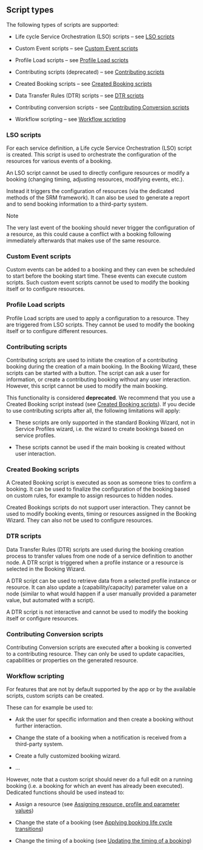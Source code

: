 ## Script types

The following types of scripts are supported:

- Life cycle Service Orchestration (LSO) scripts – see [LSO scripts](#lso-scripts)

- Custom Event scripts – see [Custom Event scripts](#custom-event-scripts)

- Profile Load scripts – see [Profile Load scripts](#profile-load-scripts)

- Contributing scripts (deprecated) – see [Contributing scripts](#contributing-scripts)

- Created Booking scripts – see [Created Booking scripts](#created-booking-scripts)

- Data Transfer Rules (DTR) scripts – see [DTR scripts](#dtr-scripts)

- Contributing conversion scripts - see [Contributing Conversion scripts](#contributing-conversion-scripts)

- Workflow scripting – see [Workflow scripting](#workflow-scripting)

### LSO scripts

For each service definition, a Life cycle Service Orchestration (LSO) script is created. This script is used to orchestrate the configuration of the resources for various events of a booking.

An LSO script cannot be used to directly configure resources or modify a booking (changing timing, adjusting resources, modifying events, etc.).

Instead it triggers the configuration of resources (via the dedicated methods of the SRM framework). It can also be used to generate a report and to send booking information to a third-party system.

> [!NOTE]
> The very last event of the booking should never trigger the configuration of a resource, as this could cause a conflict with a booking following immediately afterwards that makes use of the same resource.

### Custom Event scripts

Custom events can be added to a booking and they can even be scheduled to start before the booking start time. These events can execute custom scripts. Such custom event scripts cannot be used to modify the booking itself or to configure resources.

### Profile Load scripts

Profile Load scripts are used to apply a configuration to a resource. They are triggered from LSO scripts. They cannot be used to modify the booking itself or to configure different resources.

### Contributing scripts

Contributing scripts are used to initiate the creation of a contributing booking during the creation of a main booking. In the Booking Wizard, these scripts can be started with a button. The script can ask a user for information, or create a contributing booking without any user interaction. However, this script cannot be used to modify the main booking.

This functionality is considered **deprecated**. We recommend that you use a Created Booking script instead (see [Created Booking scripts](#created-booking-scripts)). If you decide to use contributing scripts after all, the following limitations will apply:

- These scripts are only supported in the standard Booking Wizard, not in Service Profiles wizard, i.e. the wizard to create bookings based on service profiles.

- These scripts cannot be used if the main booking is created without user interaction.

### Created Booking scripts

A Created Booking script is executed as soon as someone tries to confirm a booking. It can be used to finalize the configuration of the booking based on custom rules, for example to assign resources to hidden nodes.

Created Bookings scripts do not support user interaction. They cannot be used to modify booking events, timing or resources assigned in the Booking Wizard. They can also not be used to configure resources.

### DTR scripts

Data Transfer Rules (DTR) scripts are used during the booking creation process to transfer values from one node of a service definition to another node. A DTR script is triggered when a profile instance or a resource is selected in the Booking Wizard.

A DTR script can be used to retrieve data from a selected profile instance or resource. It can also update a (capability/capacity) parameter value on a node (similar to what would happen if a user manually provided a parameter value, but automated with a script).

A DTR script is not interactive and cannot be used to modify the booking itself or configure resources.

### Contributing Conversion scripts

Contributing Conversion scripts are executed after a booking is converted to a contributing resource. They can only be used to update capacities, capabilities or properties on the generated resource.

### Workflow scripting

For features that are not by default supported by the app or by the available scripts, custom scripts can be created.

These can for example be used to:

- Ask the user for specific information and then create a booking without further interaction.

- Change the state of a booking when a notification is received from a third-party system.

- Create a fully customized booking wizard.

- …

However, note that a custom script should never do a full edit on a running booking (i.e. a booking for which an event has already been executed). Dedicated functions should be used instead to:

- Assign a resource (see [Assigning resource, profile and parameter values](Silent_actions.md#assigning-resource-profile-and-parameter-values))

- Change the state of a booking (see [Applying booking life cycle transitions](Silent_actions.md#applying-booking-life-cycle-transitions))

- Change the timing of a booking (see [Updating the timing of a booking](Silent_actions.md#updating-the-timing-of-a-booking))
